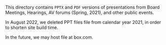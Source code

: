 This directory contains `PPTX` and `PDF` versions of presentations from Board Meetings, Hearings, AV forums (Spring, 2021), and other public events.

In August 2022, we deleted PPT files file from calendar year 2021, in order to shorten site build time.

In the future, we may host file at box.com.
